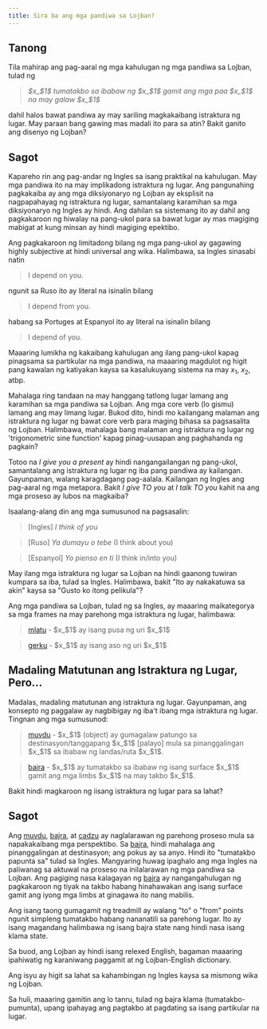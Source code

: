 ```yaml
---
title: Sira ba ang mga pandiwa sa Lojban?
---
```


## Tanong

Tila mahirap ang pag-aaral ng mga kahulugan ng mga pandiwa sa Lojban, tulad ng

> *$x_$1$ tumatakbo sa ibabaw ng $x_$1$ gamit ang mga paa $x_$1$ na may galaw $x_$1$*

dahil halos bawat pandiwa ay may sariling magkakaibang istraktura ng lugar. May paraan bang gawing mas madali ito para sa atin? Bakit ganito ang disenyo ng Lojban?

## Sagot

Kapareho rin ang pag-andar ng Ingles sa isang praktikal na kahulugan. May mga pandiwa ito na may implikadong istraktura ng lugar. Ang pangunahing pagkakaiba ay ang mga diksiyonaryo ng Lojban ay eksplisit na nagpapahayag ng istraktura ng lugar, samantalang karamihan sa mga diksiyonaryo ng Ingles ay hindi. Ang dahilan sa sistemang ito ay dahil ang pagkakaroon ng hiwalay na pang-ukol para sa bawat lugar ay mas magiging mabigat at kung minsan ay hindi magiging epektibo.

Ang pagkakaroon ng limitadong bilang ng mga pang-ukol ay gagawing highly subjective at hindi universal ang wika. Halimbawa, sa Ingles sinasabi natin

> I depend on you.

ngunit sa Ruso ito ay literal na isinalin bilang

> I depend from you.

habang sa Portuges at Espanyol ito ay literal na isinalin bilang

> I depend of you.

Maaaring lumikha ng kakaibang kahulugan ang ilang pang-ukol kapag pinagsama sa partikular na mga pandiwa, na maaaring magdulot ng higit pang kawalan ng katiyakan kaysa sa kasalukuyang sistema na may $x_1$, $x_2$, atbp.

Mahalaga ring tandaan na may hanggang tatlong lugar lamang ang karamihan sa mga pandiwa sa Lojban. Ang mga core verb (lo gismu) lamang ang may limang lugar. Bukod dito, hindi mo kailangang malaman ang istraktura ng lugar ng bawat core verb para maging bihasa sa pagsasalita ng Lojban. Halimbawa, mahalaga bang malaman ang istraktura ng lugar ng 'trigonometric sine function' kapag pinag-uusapan ang paghahanda ng pagkain?

Totoo na _I give you a present_ ay hindi nangangailangan ng pang-ukol, samantalang ang istraktura ng lugar ng iba pang pandiwa ay kailangan. Gayunpaman, walang karagdagang pag-aalala. Kailangan ng Ingles ang pag-aaral ng mga metapora. Bakit _I give TO you_ at _I talk TO you_ kahit na ang mga proseso ay lubos na magkaiba?

Isaalang-alang din ang mga sumusunod na pagsasalin:

> [Ingles] *I think of you*

> [Ruso] *Ya dumayu o tebe* (I think about you)

> [Espanyol] *Yo pienso en ti* (I think in/into you)

May ilang mga istraktura ng lugar sa Lojban na hindi gaanong tuwiran kumpara sa iba, tulad sa Ingles. Halimbawa, bakit "Ito ay nakakatuwa sa akin" kaysa sa "Gusto ko itong pelikula"?

Ang mga pandiwa sa Lojban, tulad ng sa Ingles, ay maaaring maikategorya sa mga frames na may parehong mga istraktura ng lugar, halimbawa:

> <a href="https://la-lojban.github.io/sutysisku/lojban/#seskari=cnano&sisku=mlatu&bangu=en&versio=masno">mlatu</a> - $x_$1$ ay isang pusa ng uri $x_$1$

> <a href="https://la-lojban.github.io/sutysisku/lojban/#seskari=cnano&sisku=gerku&bangu=en&versio=masno">gerku</a> - $x_$1$ ay isang aso ng uri $x_$1$

## Madaling Matutunan ang Istraktura ng Lugar, Pero...

Madalas, madaling matutunan ang istraktura ng lugar. Gayunpaman, ang konsepto ng paggalaw ay nagbibigay ng iba't ibang mga istraktura ng lugar. Tingnan ang mga sumusunod:

> <a href="https://la-lojban.github.io/sutysisku/lojban/#seskari=cnano&sisku=muvdu&bangu=en&versio=masno">muvdu</a> - $x_$1$ (object) ay gumagalaw patungo sa destinasyon/tanggapang $x_$1$ [palayo] mula sa pinanggalingan $x_$1$ sa ibabaw ng landas/ruta $x_$1$.

> <a href="https://la-lojban.github.io/sutysisku/lojban/#seskari=cnano&sisku=bajra&bangu=en&versio=masno">bajra</a> - $x_$1$ ay tumatakbo sa ibabaw ng isang surface $x_$1$ gamit ang mga limbs $x_$1$ na may takbo $x_$1$.

Bakit hindi magkaroon ng iisang istraktura ng lugar para sa lahat?

## Sagot

Ang <a href="https://la-lojban.github.io/sutysisku/lojban/#seskari=cnano&sisku=muvdu&bangu=en&versio=masno">muvdu</a>, <a href="https://la-lojban.github.io/sutysisku/lojban/#seskari=cnano&sisku=bajra&bangu=en&versio=masno">bajra</a>, at <a href="https://la-lojban.github.io/sutysisku/lojban/#seskari=cnano&sisku=cadzu&bangu=en&versio=masno">cadzu</a> ay naglalarawan ng parehong proseso mula sa napakakaibang mga perspektibo. Sa <a href="https://la-lojban.github.io/sutysisku/lojban/#seskari=cnano&sisku=bajra&bangu=en&versio=masno">bajra</a>, hindi mahalaga ang pinanggalingan at destinasyon; ang pokus ay sa anyo. Hindi ito "tumatakbo papunta sa" tulad sa Ingles. Mangyaring huwag ipaghalo ang mga Ingles na paliwanag sa aktuwal na proseso na inilalarawan ng mga pandiwa sa Lojban. Ang pagiging nasa kalagayan ng <a href="https://la-lojban.github.io/sutysisku/lojban/#seskari=cnano&sisku=bajra&bangu=en&versio=masno">bajra</a> ay nangangahulugan ng pagkakaroon ng tiyak na takbo habang hinahawakan ang isang surface gamit ang iyong mga limbs at ginagawa ito nang mabilis.

Ang isang taong gumagamit ng treadmill ay walang "to" o "from" points ngunit simpleng tumatakbo habang nananatili sa parehong lugar. Ito ay isang magandang halimbawa ng isang bajra state nang hindi nasa isang klama state.

Sa buod, ang Lojban ay hindi isang relexed English, bagaman maaaring ipahiwatig ng karaniwang paggamit at ng Lojban-English dictionary.

Ang isyu ay higit sa lahat sa kahambingan ng Ingles kaysa sa mismong wika ng Lojban.

Sa huli, maaaring gamitin ang lo tanru, tulad ng bajra klama (tumatakbo-pumunta), upang ipahayag ang pagtakbo at pagdating sa isang partikular na lugar.
